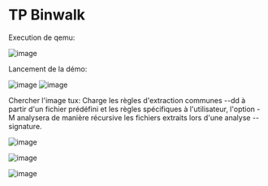 # TP Binwalk

Execution de qemu:

![image](https://user-images.githubusercontent.com/46088690/152815369-74a9f580-fda8-4c57-8003-90f1bbb22a3a.png)

Lancement de la démo:

![image](https://user-images.githubusercontent.com/46088690/152705927-4eaff1c2-0e37-4719-8ce1-68fd48da005e.png)
![image](https://user-images.githubusercontent.com/46088690/152705762-14a0bf99-93c9-408c-a95d-2de0d63442ad.png)

Chercher l'image tux:
Charge les règles d'extraction communes --dd à partir d'un fichier prédéfini et les règles spécifiques à l'utilisateur, l'option -M analysera de manière récursive les fichiers extraits lors d'une analyse --signature.

![image](https://user-images.githubusercontent.com/46088690/152816650-4acf34ae-0d6c-4423-b57f-92a7bcf4bb56.png)

![image](https://user-images.githubusercontent.com/46088690/152819546-2c4e8ed5-fcde-4147-bda9-3542a91b894e.png)

![image](https://user-images.githubusercontent.com/46088690/152820741-590371e6-b6fd-409f-a059-232f34de8423.png)
